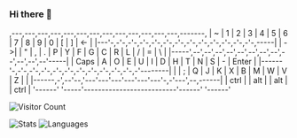 ### Hi there 👋
,---,---,---,---,---,---,---,---,---,---,---,---,---,-------,
| ~ | 1 | 2 | 3 | 4 | 5 | 6 | 7 | 8 | 9 | 0 | [ | ] | <-    |
|---'-,-'-,-'-,-'-,-'-,-'-,-'-,-'-,-'-,-'-,-'-,-'-,-'-,-----|
| ->| | " | , | . | P | Y | F | G | C | R | L | / | = |  \  |
|-----',--',--',--',--',--',--',--',--',--',--',--',--'-----|
| Caps | A | O | E | U | I | D | H | T | N | S | - |  Enter |
|------'-,-'-,-'-,-'-,-'-,-'-,-'-,-'-,-'-,-'-,-'-,-'--------|
|        | ; | Q | J | K | X | B | M | W | V | Z |          |
|------,-',--'--,'---'---'---'---'---'---'-,-'---',--,------|
| ctrl |  | alt |                          | alt  |  | ctrl |
'------'  '-----'--------------------------'------'  '------'

![Visitor Count](https://profile-counter.glitch.me/jVirus/count.svg)

![Stats](https://github-readme-stats.vercel.app/api?username=jVirus&count_private=true&show_icons=true&hide=contribs&theme=dark)
![Languages](https://github-readme-stats.vercel.app/api/top-langs/?username=jVirus&layout=compact&theme=dark)

<!--
**jVirus/jVirus** is a ✨ _special_ ✨ repository because its `README.md` (this file) appears on your GitHub profile.

Here are some ideas to get you started:

- 🔭 I’m currently working on ...
- 🌱 I’m currently learning ...
- 👯 I’m looking to collaborate on ...
- 🤔 I’m looking for help with ...
- 💬 Ask me about ...
- 📫 How to reach me: ...
- 😄 Pronouns: ...
- ⚡ Fun fact: ...
-->
